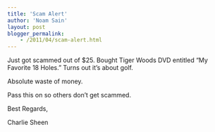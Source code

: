 ```yaml
---
title: 'Scam Alert'
author: 'Noam Sain'
layout: post
blogger_permalink:
    - /2011/04/scam-alert.html
---
```


Just got scammed out of $25. Bought Tiger Woods DVD entitled “My Favorite 18 Holes.” Turns out it’s about golf.  
  
Absolute waste of money.

Pass this on so others don’t get scammed.

Best Regards,

Charlie Sheen